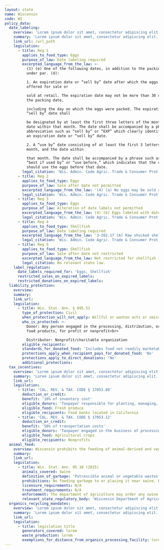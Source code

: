 ```yaml
---
layout: state
name: Wisconsin
code: WI
policy_data:
  date_labeling:
    overview: 'Lorem ipsum dolor sit amet, consectetur adipiscing elit. Curabitur tellus mi, consequat at laoreet eget, vestibulum nec dolor. Vivamus volutpat quam ac quam bibendum rutrum.'
    summary: 'Lorem ipsum dolor sit amet, consectetur adipiscing elit. Curabitur tellus mi, consequat at laoreet eget, vestibulum nec dolor. Vivamus volutpat quam ac quam bibendum rutrum.'
    link_url: /url_path
    legislation:
      - title: Reg 1
        applies_to_food_type: Eggs
        purpose_of_law: Date labeling required
        excerpted_language_from_the_law: >-
          (1) (e) One of the following dates, in addition to the packing date
          under par. (d):

          1. An expiration date or “sell by” date after which the eggs may not be
          offered for sale or

          sold at retail. The expiration date may not be more than 30 days from
          the packing date,

          including the day on which the eggs were packed. The expiration date or
          “sell by” date shall

          be designated by at least the first three letters of the month and the
          date within that month. The date shall be accompanied by a phrase or
          abbreviation such as “sell by” or “EXP” which clearly identifies it as
          an expiration date or “sell by” date.

          2. A “use by” date consisting of at least the first 3 letters of the
          month, and the date within

          that month. The date shall be accompanied by a phrase such as “use by,”
          “best if used by” or “use before,” which indicates that the consumer
          should use the eggs before that date.
        legal_citation: 'Wis. Admin. Code Agric. Trade & Consumer Prot. § 88- 08 (2013).'
      - title: Reg 2
        applies_to_food_type: Eggs
        purpose_of_law: Sale after date not permitted
        excerpted_language_from_the_law: '(4) (a) No eggs may be sold as whole eggs at retail after the expiration or “sell by” date specified for those eggs under subs. (1) (e) 1. or (2) (g) 1. If otherwise used as human food, the eggs shall meet at least grade B egg standards.'
        legal_citation: 'Wis. Admin. Code Agric. Trade & Consumer Prot. § 88- 08 (2013).'
      - title: Reg 3
        applies_to_food_type: Eggs
        purpose_of_law: Alteration of date labels not permitted
        excerpted_language_from_the_law: (4) (b) Eggs labeled with dates under subs. (1) (e) or (2) (g) shall retain those dates and may not be repackaged or relabeled with any other dates.
        legal_citation: 'Wis. Admin. Code Agric. Trade & Consumer Prot. § 88- 08 (2013).'
      - title: Reg 4
        applies_to_food_type: Shellfish
        purpose_of_law: Date labeling required
        excerpted_language_from_the_law: '3-202.17 (A) Raw shucked shellfish shall be obtained in nonreturnable packages which bear a legible label that identifies the: . . . (2) The “sell by” date for packages with a capacity of less than 1.87 L (one-half gallon) or the date shucked for packages with a capacity of 1.87 L (one-half gallon) or more.'
        legal_citation: 'Wis. Admin. Code Agric. Trade & Consumer Prot. §75, App. (2013).'
      - title: Reg 5
        applies_to_food_type: Shellfish
        purpose_of_law: Sale after date not restricted
        excerpted_language_from_the_law: Not restricted for shellfish in Wisconsin.
        legal_citation: No relevant state law.
    label_regulation:
      date_labels_required_for: 'Eggs, Shellfish'
      restricted_sales_on_expired_labels:
      restricted_donations_on_expired_labels:
  liability_protection:
    overview:
    summary:
    link_url:
    legislation:
      - title: Wis. Stat. Ann. § 895.51
        type_of_protection: Civil
        when_protection_will_not_apply: Willful or wanton acts or omissions
        who_is_protected: >-
          Donor: Any person engaged in the processing, distribution, or sale of
          food products, for profit or nonprofit<br>

          Distributor: Nonprofit/charitable organization
        eligible_recipients:
        standards_for_donated_food: 'Includes food not readily marketable due to appearance, age, freshness, grade, size, or surplus'
        protections_apply_when_recipient_pays_for_donated_food: 'No'
        protections_apply_to_direct_donations: 'No'
        additional_protections:
  tax_incentives:
    overview: 'Lorem ipsum dolor sit amet, consectetur adipiscing elit. Curabitur tellus mi, consequat at laoreet eget, vestibulum nec dolor. Vivamus volutpat quam ac quam bibendum rutrum.'
    summary: 'Lorem ipsum dolor sit amet, consectetur adipiscing elit. Curabitur tellus mi, consequat at laoreet eget, vestibulum nec dolor. Vivamus volutpat quam ac quam bibendum rutrum.'
    link_url:
    legislation:
      - title: 'CAL. REV. & TAX. CODE § 17053.88'
        deduction_or_credit:
        benefit: '10% of inventory cost'
        eligible_donors: 'Taxpayer responsible for planting, managing, and harvesting crops'
        eligible_food: Fresh produce
        eligible_recipients: Food banks located in California
      - title: 'CAL. REV. & TAX. CODE § 17053.12'
        deduction_or_credit:
        benefit: '50% of transportation costs'
        eligible_donors: 'Taxpayer engaged in the business of processing, distributing, or selling agricultural products'
        eligible_food: Agricultural crops
        eligible_recipients: Nonprofits
  animal_feed:
    overview: Wisconsin prohibits the feeding of animal-derived and vegetable waste to swine. It is also unlawful for any individual or facility to deposit or receive garbage where swine are kept. Individuals may feed household garbage to their own swine.
    summary:
    link_url:
    legislation:
      - title: Wis. Stat. Ann. 95.10 (2015)
        animals_covered: Swine
        definition_of_garbage: 'Putrescible animal or vegetable wastes containing animal parts, resulting from the handling, preparation, processing, cooking or consumption of food and which is collected from any source, and includes dead animals as defined in s. 95.72(1)(c). The term does not apply to private household wastes not removed from the premises where produced. 95.10 (2015).'
        prohibitions: No feeding garbage to or placing it near swine. Exception for individuals feeding household garbage. 95.10 (2015).
        licensure_requirements: N/A
        treatment_requirements: N/A
        enforcement: The department of agriculture may order any swine to be condemned or destroyed because of any infectious or communicable disease resulting from the swine’s consumption of garbage. 95.10 (2015).
        relevant_state_regulatory_body: 'Wisconsin Department of Agriculture, Trade, & Consumer Protection (95.10 (2015)), <a href="http://datcp.wi.gov/">http://datcp.wi.gov/</a>.'
  organics_recycling_mandates:
    overview: 'Lorem ipsum dolor sit amet, consectetur adipiscing elit. Curabitur tellus mi, consequat at laoreet eget, vestibulum nec dolor. Vivamus volutpat quam ac quam bibendum rutrum.'
    summary: 'Lorem ipsum dolor sit amet, consectetur adipiscing elit. Curabitur tellus mi, consequat at laoreet eget, vestibulum nec dolor. Vivamus volutpat quam ac quam bibendum rutrum.'
    link_url:
    legislation:
      - title: legislation title
        generators_covered: lorem
        waste_production: lorem
        exemptions_for_distance_from_organics_processing_facility: lorem
---
```

